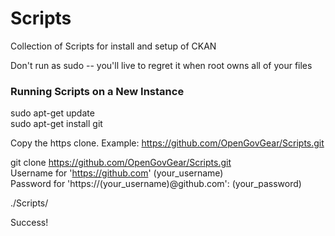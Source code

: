 Scripts
=======

Collection of Scripts for install and setup of CKAN

Don't run as sudo -- you'll live to regret it when root owns all of your files

<h3>Running Scripts on a New Instance</h3>

sudo apt-get update <br>
sudo apt-get install git

Copy the https clone. Example: https://github.com/OpenGovGear/Scripts.git

git clone https://github.com/OpenGovGear/Scripts.git <br>
Username for 'https://github.com' (your_username) <br>
Password for 'https://(your_username)@github.com': (your_password)<br>

./Scripts/<scriptname>



Success!
